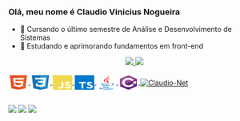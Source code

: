 ### Olá, meu nome é Claudio Vinicius Nogueira

- 🔭 Cursando o último semestre de Análise e Desenvolvimento de Sistemas
- 🌱 Estudando e aprimorando fundamentos em front-end

<div align="center">
  <a href="https://github.com/claudionoggueira">
  <img height="180em" src="https://github-readme-stats.vercel.app/api?username=claudionoggueira&show_icons=true&theme=dark&include_all_commits=true&count_private=true"/>
  <img height="180em" src="https://github-readme-stats.vercel.app/api/top-langs/?username=claudionoggueira&layout=compact&langs_count=7&theme=dark"/>
</div>
  
<div style="display: inline_block">
  <br>
  <img align="center" alt="Claudio-HTML" height="30" width="40" src="https://raw.githubusercontent.com/devicons/devicon/master/icons/html5/html5-original.svg">
  <img align="center" alt="Claudio-CSS" height="30" width="40" src="https://raw.githubusercontent.com/devicons/devicon/master/icons/css3/css3-original.svg">
  <img align="center" alt="Claudio-Js" height="30" width="40" src="https://raw.githubusercontent.com/devicons/devicon/master/icons/javascript/javascript-plain.svg">
  <img align="center" alt="Claudio-Ts" height="30" width="40" src="https://raw.githubusercontent.com/devicons/devicon/master/icons/typescript/typescript-plain.svg">
  <img align="center" alt="Claudio-Java" height="30" width="40" src="https://raw.githubusercontent.com/devicons/devicon/master/icons/java/java-original.svg">
  <img align="center" alt="Claudio-Csharp" height="30" width="40" src="https://raw.githubusercontent.com/devicons/devicon/master/icons/csharp/csharp-original.svg">
  <img align="center" alt="Claudio-Net" height="30" width="40" src="https://cdn.jsdelivr.net/gh/devicons/devicon/icons/dot-net/dot-net-plain.svg" />
</div>
  
 ##
  
 <div> 
   <a href = "mailto:cllaudionoggueira@gmail.com"><img src="https://img.shields.io/badge/Gmail-D14836?style=for-the-badge&logo=gmail&logoColor=white" target="_blank"></a>
   <a href="https://www.linkedin.com/in/claudio-vinicius-nogueira-3bb856145/" target="_blank"><img src="https://img.shields.io/badge/-LinkedIn-%230077B5?style=for-the-badge&logo=linkedin&logoColor=white" target="_blank"></a> 
   <a href="https://discord.gg/3xgrTUHr" target="_blank"><img src="https://img.shields.io/badge/Discord-7289DA?style=for-the-badge&logo=discord&logoColor=white" target="_blank">      </a> 
</div>



 
